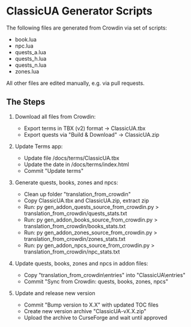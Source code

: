 # ClassicUA Generator Scripts

The following files are generated from Crowdin via set of scripts:
- book.lua
- npc.lua
- quests_a.lua
- quests_h.lua
- quests_n.lua
- zones.lua

All other files are edited manually, e.g. via pull requests.

## The Steps

1. Download all files from Crowdin:
    - Export terms in TBX (v2) format -> ClassicUA.tbx
    - Export quests via "Build & Download" -> ClassicUA.zip

2. Update Terms app:
    - Update file /docs/terms/ClassicUA.tbx
    - Update the date in /docs/terms/index.html
    - Commit "Update terms"

3. Generate quests, books, zones and npcs:
    - Clean up folder "translation_from_crowdin"
    - Copy ClassicUA.tbx and ClassicUA.zip, extract zip
    - Run: py gen_addon_quests_source_from_crowdin.py > translation_from_crowdin/quests_stats.txt
    - Run: py gen_addon_books_source_from_crowdin.py > translation_from_crowdin/books_stats.txt
    - Run: py gen_addon_zones_source_from_crowdin.py > translation_from_crowdin/zones_stats.txt
    - Run: py gen_addon_npcs_source_from_crowdin.py > translation_from_crowdin/npc_stats.txt

4. Update quests, books, zones and npcs in addon files:
    - Copy "translation_from_crowdin\entries" into "ClassicUA\entries"
    - Commit "Sync from Crowdin: quests, books, zones, npcs"

5. Update and release new version
    - Commit "Bump version to X.X" with updated TOC files
    - Create new version archive "ClassicUA-vX.X.zip"
    - Upload the archive to CurseForge and wait until approved
